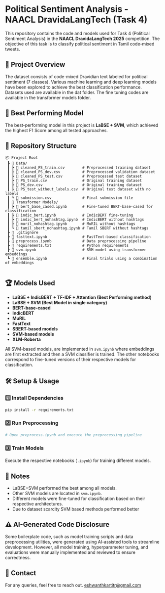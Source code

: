 # Political Sentiment Analysis - NAACL DravidaLangTech (Task 4)

This repository contains the code and models used for Task 4 (Political Sentiment Analysis) in the **NAACL DravidaLangTech 2025** competition. The objective of this task is to classify political sentiment in Tamil code-mixed tweets.

## 📌 Project Overview  
The dataset consists of code-mixed Dravidian text labeled for political sentiment (7 classes). Various machine learning and deep learning models have been explored to achieve the best classification performance. Datasets used are available in the dat folder. The fine tuning codes are available in the transformer models folder.

## 🚀 Best Performing Model  
The best-performing model in this project is **LaBSE + SVM**, which achieved the highest F1 Score among all tested approaches.

## 📂 Repository Structure  

```
📦 Project Root  
 ┣ 📂 Data/  
 ┃ ┣ 📜 cleaned_PS_train.csv        # Preprocessed training dataset
 ┃ ┣ 📜 cleaned_PS_dev.csv          # Preprocessed validation dataset
 ┃ ┣ 📜 cleaned_PS_test.csv         # Preprocessed test dataset
 ┃ ┣ 📜 PS_train.csv                # Original training dataset  
 ┃ ┣ 📜 PS_dev.csv                  # Original training dataset  
 ┃ ┣ 📜 PS_test_without_labels.csv  # Original test dataset with no labels
 ┃ ┗ 📜 submission.csv              # Final submission file
 ┃ 📂 Transformer Models/  
 ┃ ┣ 📜 bert_base_cased.ipynb       # Fine-tuned BERT-base-cased for classification  
 ┃ ┣ 📜 indic_bert.ipynb            # IndicBERT fine-tuning  
 ┃ ┣ 📜 indic_bert_nohashtag.ipynb  # IndicBERT without hashtags    
 ┃ ┣ 📜 muril_nohashtag.ipynb       # MuRIL without hashtags  
 ┃ ┗ 📜 tamil_sbert_nohashtag.ipynb # Tamil SBERT without hashtags  
 ┣ 📜 .gitignore  
 ┣ 📜 fasttext.ipynb                # FastText-based classification
 ┣ 📜 preprocess.ipynb              # Data preprocessing pipeline
 ┣ 📜 requirements.txt              # Python requirements
 ┣ 📜 svm.ipynb                     # SVM model using transformer embeddings  
 ┗ 📜 ensemble.ipynb                # Final trials using a combination of embeddings   
 
```


## 🏆 Models Used  

- **LaBSE + IndicBERT + TF-IDF + Attention (Best Performing method)**
- **LaBSE + SVM (Best Model in single category)**
- **BERT-base-cased**  
- **IndicBERT**  
- **MuRIL**  
- **FastText**  
- **SBERT-based models**  
- **SVM-based models**  
- **XLM-Roberta**

All SVM-based models, are implemented in `svm.ipynb` where embeddings are first extracted and then a SVM classifier is trained. The other notebooks correspond to fine-tuned versions of their respective models for classification.

## 🛠️ Setup & Usage  

### 1️⃣ Install Dependencies  
```bash
pip install -r requirements.txt
```

### 2️⃣ Run Preprocessing  
```python
# Open preprocess.ipynb and execute the preprocessing pipeline
```

### 3️⃣ Train Models  
Execute the respective notebooks (`.ipynb`) for training different models.


## 📝 Notes  
- LaBSE+SVM performed the best among all models.  
- Other SVM models are located in `svm.ipynb`.  
- Different models were fine-tuned for classification based on their respective architectures.  
- Due to dataset scarcity SVM based methods performed better

## ⚠️ AI-Generated Code Disclosure
Some boilerplate code, such as model training scripts and data preprocessing utilities, were generated using AI-assisted tools to streamline development. However, all model training, hyperparameter tuning, and evaluations were manually implemented and reviewed to ensure correctness.


## 📧 Contact  
For any queries, feel free to reach out.
eshwanthkartitr@gmail.com
